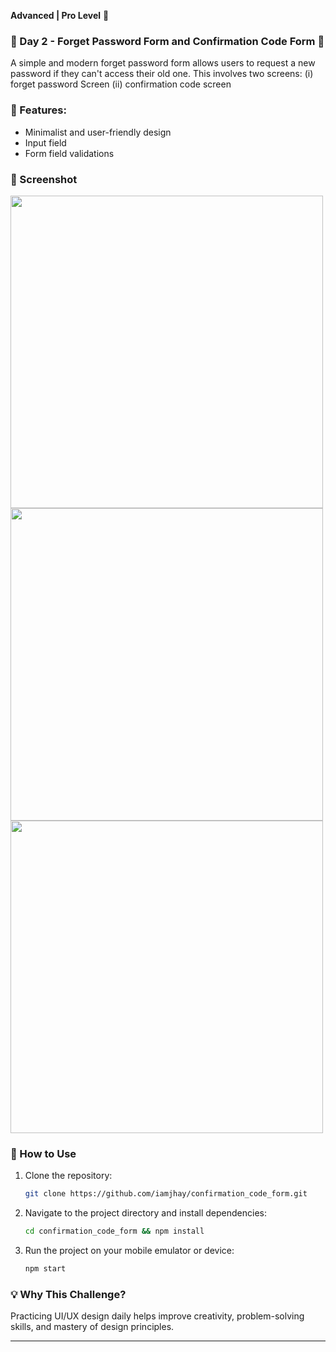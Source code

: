 **Advanced | Pro Level** 🚀  


### 📌 Day 2 - Forget Password Form and Confirmation Code Form 👋
A simple and modern forget password form allows users to request a new password if they can't access their old one. This involves two screens: (i) forget password Screen (ii) confirmation code screen

### 🎨 Features:
- Minimalist and user-friendly design  
- Input field
- Form field validations


### 📸 Screenshot  
<div align="left">
  <img height="500" src="https://i.postimg.cc/QMFyPr2s/1.png"  />
  <img height="500" src="https://i.postimg.cc/0yW4cNHc/2.png"  />
  <img height="500" src="https://i.postimg.cc/6p5SrZz8/3.png"  />
</div>

### 🚀 How to Use  
1. Clone the repository:  
   ```bash
   git clone https://github.com/iamjhay/confirmation_code_form.git
   ```
2. Navigate to the project directory and install dependencies:  
   ```bash
   cd confirmation_code_form && npm install
   ```
3. Run the project on your mobile emulator or device:  
   ```bash
   npm start
   ```

### 💡 Why This Challenge?  
Practicing UI/UX design daily helps improve creativity, problem-solving skills, and mastery of design principles.

---
